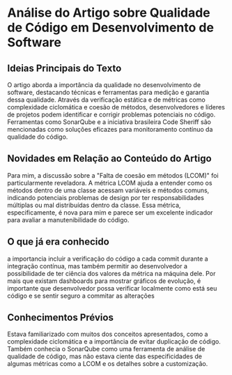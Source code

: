 # Análise do Artigo sobre Qualidade de Código em Desenvolvimento de Software

## Ideias Principais do Texto
O artigo aborda a importância da qualidade no desenvolvimento de software, destacando técnicas e ferramentas para medição e garantia dessa qualidade. Através da verificação estática e de métricas como complexidade ciclomática e coesão de métodos, desenvolvedores e líderes de projetos podem identificar e corrigir problemas potenciais no código. Ferramentas como SonarQube e a iniciativa brasileira Code Sheriff são mencionadas como soluções eficazes para monitoramento contínuo da qualidade do código.

## Novidades em Relação ao Conteúdo do Artigo
Para mim, a discussão sobre a "Falta de coesão em métodos (LCOM)" foi particularmente reveladora. A métrica LCOM ajuda a entender como os métodos dentro de uma classe acessam variáveis e métodos comuns, indicando potenciais problemas de design por ter responsabilidades múltiplas ou mal distribuídas dentro da classe. Essa métrica, especificamente, é nova para mim e parece ser um excelente indicador para avaliar a manutenibilidade do código.

## O que já era conhecido
 a importancia incluir a verificação do código a cada commit durante a integração contínua, mas também permitir ao desenvolvedor a possibilidade de ter ciência dos valores da métrica na máquina dele. Por mais que existam dashboards para mostrar gráficos de evolução, é importante que desenvolvedor possa verificar localmente como está seu código e se sentir seguro a commitar as alterações

## Conhecimentos Prévios
Estava familiarizado com muitos dos conceitos apresentados, como a complexidade ciclomática e a importância de evitar duplicação de código. Também conhecia o SonarQube como uma ferramenta de análise de qualidade de código, mas não estava ciente das especificidades de algumas métricas como a LCOM e os detalhes sobre a customização.
